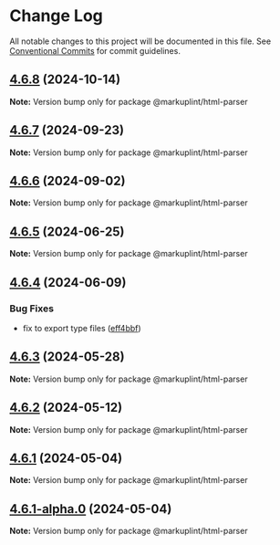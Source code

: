 # Change Log

All notable changes to this project will be documented in this file.
See [Conventional Commits](https://conventionalcommits.org) for commit guidelines.

## [4.6.8](https://github.com/markuplint/markuplint/compare/@markuplint/html-parser@4.6.7...@markuplint/html-parser@4.6.8) (2024-10-14)

**Note:** Version bump only for package @markuplint/html-parser

## [4.6.7](https://github.com/markuplint/markuplint/compare/@markuplint/html-parser@4.6.6...@markuplint/html-parser@4.6.7) (2024-09-23)

**Note:** Version bump only for package @markuplint/html-parser

## [4.6.6](https://github.com/markuplint/markuplint/compare/@markuplint/html-parser@4.6.5...@markuplint/html-parser@4.6.6) (2024-09-02)

**Note:** Version bump only for package @markuplint/html-parser

## [4.6.5](https://github.com/markuplint/markuplint/compare/@markuplint/html-parser@4.6.4...@markuplint/html-parser@4.6.5) (2024-06-25)

**Note:** Version bump only for package @markuplint/html-parser

## [4.6.4](https://github.com/markuplint/markuplint/compare/@markuplint/html-parser@4.6.3...@markuplint/html-parser@4.6.4) (2024-06-09)

### Bug Fixes

- fix to export type files ([eff4bbf](https://github.com/markuplint/markuplint/commit/eff4bbfd127574809dc5e15d7cafe87699758ee0))

## [4.6.3](https://github.com/markuplint/markuplint/compare/@markuplint/html-parser@4.6.2...@markuplint/html-parser@4.6.3) (2024-05-28)

**Note:** Version bump only for package @markuplint/html-parser

## [4.6.2](https://github.com/markuplint/markuplint/compare/@markuplint/html-parser@4.6.1...@markuplint/html-parser@4.6.2) (2024-05-12)

**Note:** Version bump only for package @markuplint/html-parser

## [4.6.1](https://github.com/markuplint/markuplint/compare/@markuplint/html-parser@4.6.1-alpha.0...@markuplint/html-parser@4.6.1) (2024-05-04)

**Note:** Version bump only for package @markuplint/html-parser

## [4.6.1-alpha.0](https://github.com/markuplint/markuplint/compare/@markuplint/html-parser@4.6.0...@markuplint/html-parser@4.6.1-alpha.0) (2024-05-04)

**Note:** Version bump only for package @markuplint/html-parser
